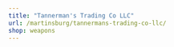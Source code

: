 ```yaml
---
title: "Tannerman's Trading Co LLC"
url: /martinsburg/tannermans-trading-co-llc/
shop: weapons
---
```

